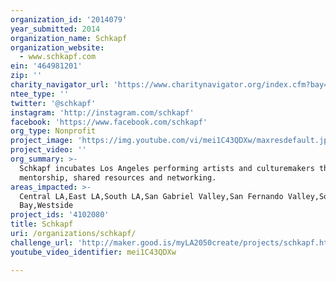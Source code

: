 ```yaml
---
organization_id: '2014079'
year_submitted: 2014
organization_name: Schkapf
organization_website:
  - www.schkapf.com
ein: '464981201'
zip: ''
charity_navigator_url: 'https://www.charitynavigator.org/index.cfm?bay=search.profile&ein=464981201'
ntee_type: ''
twitter: '@schkapf'
instagram: 'http://instagram.com/schkapf'
facebook: 'https://www.facebook.com/schkapf'
org_type: Nonprofit
project_image: 'https://img.youtube.com/vi/mei1C43QDXw/maxresdefault.jpg'
project_video: ''
org_summary: >-
  Schkapf incubates Los Angeles performing artists and culturemakers through
  mentorship, shared resources and networking.
areas_impacted: >-
  Central LA,East LA,South LA,San Gabriel Valley,San Fernando Valley,South
  Bay,Westside
project_ids: '4102080'
title: Schkapf
uri: /organizations/schkapf/
challenge_url: 'http://maker.good.is/myLA2050create/projects/schkapf.html'
youtube_video_identifier: mei1C43QDXw

---
```

